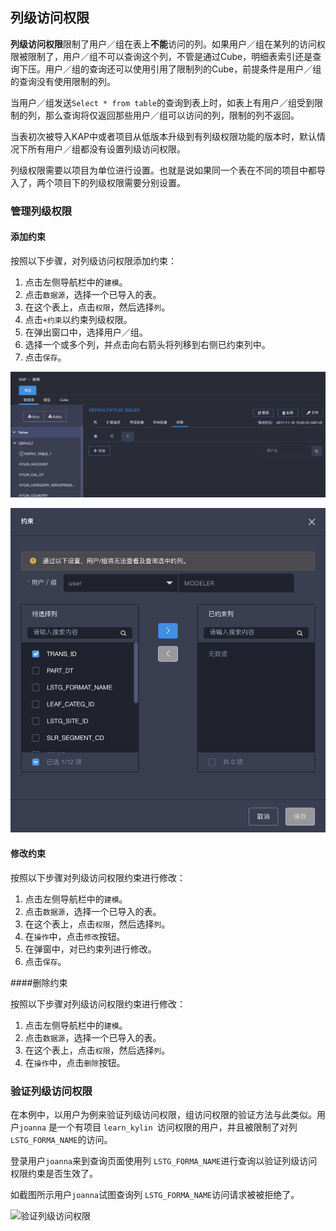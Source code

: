 ## 列级访问权限

**列级访问权限**限制了用户／组在表上**不能**访问的列。如果用户／组在某列的访问权限被限制了，用户／组不可以查询这个列，不管是通过Cube，明细表索引还是查询下压。用户／组的查询还可以使用引用了限制列的Cube，前提条件是用户／组的查询没有使用限制的列。

当用户／组发送`Select * from table`的查询到表上时，如表上有用户／组受到限制的列，那么查询将仅返回那些用户／组可以访问的列，限制的列不返回。

当表初次被导入KAP中或者项目从低版本升级到有列级权限功能的版本时，默认情况下所有用户／组都没有设置列级访问权限。

列级权限需要以项目为单位进行设置。也就是说如果同一个表在不同的项目中都导入了，两个项目下的列级权限需要分别设置。

### 管理列级权限

#### 添加约束

按照以下步骤，对列级访问权限添加约束：

1. 点击左侧导航栏中的`建模`。
2. 点击`数据源`，选择一个已导入的表。
3. 在这个表上，点击`权限`，然后选择`列`。
4. 点击`+约束`以约束列级权限。
5. 在弹出窗口中，选择用户／组。
6. 选择一个或多个列，并点击向右箭头将列移到右侧已约束列中。
7. 点击`保存`。



![列级权限](images/column/column1_cn.png)

![添加约束](images/column/column2_cn.png)

#### 修改约束

按照以下步骤对列级访问权限约束进行修改：

1. 点击左侧导航栏中的`建模`。
2. 点击`数据源`，选择一个已导入的表。
3. 在这个表上，点击`权限`，然后选择`列`。
4. 在`操作`中，点击`修改`按钮。
5. 在弹窗中，对已约束列进行修改。
6. 点击`保存`。

####删除约束

按照以下步骤对列级访问权限约束进行修改：

1. 点击左侧导航栏中的`建模`。
2. 点击`数据源`，选择一个已导入的表。
3. 在这个表上，点击`权限`，然后选择`列`。
4. 在`操作`中，点击`删除`按钮。

### 验证列级访问权限

在本例中，以用户为例来验证列级访问权限，组访问权限的验证方法与此类似。用户`joanna` 是一个有项目 `learn_kylin `访问权限的用户，并且被限制了对列 `LSTG_FORMA_NAME`的访问。

登录用户`joanna`来到查询页面使用列 `LSTG_FORMA_NAME`进行查询以验证列级访问权限约束是否生效了。

如截图所示用户`joanna`试图查询列 `LSTG_FORMA_NAME`访问请求被被拒绝了。

![验证列级访问权限](images/column/3.png)